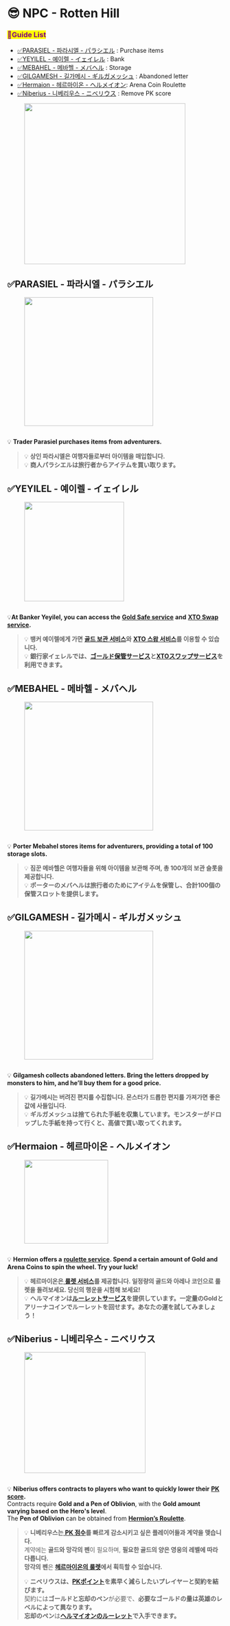 # 😎 NPC - Rotten Hill

### <mark style="color:purple;">**📜Guide List**</mark>

* [✅PARASIEL - 파라시엘 - パラシエル](npc-rotten-hill.md#parasiel-parashieru) : Purchase items
* [✅YEYILEL - 예이렐 - イェイレル](npc-rotten-hill.md#yeyilel-yeireru) : Bank
* [✅MEBAHEL - 메바헬 - メバヘル](npc-rotten-hill.md#mebahel-mebaheru) : Storage
* [✅GILGAMESH - 길가메시 - ギルガメッシュ](npc-rotten-hill.md#gilgamesh-girugamesshu) : Abandoned letter
* [✅Hermaion - 헤르마이온 - ヘルメイオン](npc-rotten-hill.md#hermaion-herumeion): Arena Coin Roulette
* [✅Niberius - 니베리우스 - ニベリウス](npc-rotten-hill.md#niberius-niberiusu) : Remove PK score

<figure><img src="../../.gitbook/assets/Map_L1.png" alt="" width="375"><figcaption></figcaption></figure>

## ✅PARASIEL - 파라시엘 - パラシエル

<figure><img src="../../.gitbook/assets/KakaoTalk_20230824_120313487.png" alt="" width="300"><figcaption></figcaption></figure>

<div align="center"><figure><img src="../../.gitbook/assets/Item.png" alt=""><figcaption></figcaption></figure></div>

💡 **Trader Parasiel purchases items from adventurers.**

> 💡 **상인 파라시엘은 여행자들로부터 아이템을 매입합니다.**\
> 💡 **商人パラシエルは旅行者からアイテムを買い取ります。**



## ✅YEYILEL - 예이렐 - イェイレル

<figure><img src="../../.gitbook/assets/KakaoTalk_20230824_120313487_03.png" alt="" width="232"><figcaption></figcaption></figure>

<div align="center"><figure><img src="../../.gitbook/assets/Bank.png" alt=""><figcaption></figcaption></figure></div>

💡**At Banker Yeyilel, you can access the** [**Gold Safe service**](../../xto-token/gold-safe-service.md) **and** [**XTO Swap service**](../../xto-token/xto-swap-service/)**.**

> 💡 **뱅커 예이렐에게 가면** [**골드 보관 서비스**](../../xto-token/gold-safe-service.md)**와** [**XTO 스왑 서비스**](../../xto-token/xto-swap-service/)**를 이용할 수 있습니다.**\
> 💡 **銀行家イェレルでは、**[**ゴールド保管サービス**](../../xto-token/gold-safe-service.md)**と**[**XTOスワップサービス**](../../xto-token/xto-swap-service/)**を利用できます。**



## ✅MEBAHEL - 메바헬 - メバヘル

<figure><img src="../../.gitbook/assets/KakaoTalk_20230824_120313487_11.png" alt="" width="300"><figcaption></figcaption></figure>

<div align="center"><figure><img src="../../.gitbook/assets/Storage.png" alt=""><figcaption></figcaption></figure></div>

💡 **Porter Mebahel stores items for adventurers, providing a total of 100 storage slots.**

> 💡 **짐꾼 메바헬은 여행자들을 위해 아이템을 보관해 주며, 총 100개의 보관 슬롯을 제공합니다.**\
> 💡 **ポーターのメバヘルは旅行者のためにアイテムを保管し、合計100個の保管スロットを提供します。**



## ✅GILGAMESH - 길가메시 - ギルガメッシュ

<figure><img src="../../.gitbook/assets/KakaoTalk_20230824_120313487_08 (2).png" alt="" width="300"><figcaption></figcaption></figure>

<div align="center"><figure><img src="../../.gitbook/assets/Letter.png" alt=""><figcaption></figcaption></figure></div>

💡 **Gilgamesh collects abandoned letters. Bring the letters dropped by monsters to him, and he’ll buy them for a good price.**

> 💡 **길가메시는 버려진 편지를 수집합니다. 몬스터가 드롭한 편지를 가져가면 좋은 값에 사들입니다.**\
> 💡 **ギルガメッシュは捨てられた手紙を収集しています。モンスターがドロップした手紙を持って行くと、高値で買い取ってくれます。**



## ✅Hermaion - 헤르마이온 - ヘルメイオン

<figure><img src="../../.gitbook/assets/KakaoTalk_20230824_120313487_09.png" alt="" width="195"><figcaption></figcaption></figure>

<div align="center"><figure><img src="../../.gitbook/assets/ArenaCoin.png" alt=""><figcaption></figcaption></figure></div>

💡 **Hermion offers a** [**roulette service**](../../gamemode/1vs1-arena/arena-roulette.md)**. Spend a certain amount of Gold and Arena Coins to spin the wheel. Try your luck!**

> 💡 **헤르마이온은**[ **룰렛 서비스**](../../gamemode/1vs1-arena/arena-roulette.md)**를 제공합니다. 일정량의 골드와 아레나 코인으로 룰렛을 돌려보세요. 당신의 행운을 시험해 보세요!**\
> 💡 **ヘルマイオンは**[**ルーレットサービス**](../../gamemode/1vs1-arena/arena-roulette.md)**を提供しています。一定量のGoldとアリーナコインでルーレットを回せます。あなたの運を試してみましょう！**



## ✅Niberius - 니베리우스 - ニベリウス

<figure><img src="../../.gitbook/assets/NPC_Niberius.png" alt="" width="282"><figcaption></figcaption></figure>

<div align="center"><figure><img src="../../.gitbook/assets/PK.png" alt=""><figcaption></figcaption></figure></div>

💡 **Niberius offers contracts to players who want to quickly lower their** [**PK score**](../../system/pk/)**.**\
Contracts require **Gold and a Pen of Oblivion**, with the **Gold amount varying based on the Hero's level**.\
The **Pen of Oblivion** can be obtained from [**Hermion’s Roulette**](../../gamemode/1vs1-arena/arena-roulette.md).

> 💡 **니베리우스는**[ **PK 점수**](../../system/pk/)**를 빠르게 감소시키고 싶은 플레이어들과 계약을 맺습니다.**\
> 계약에는 **골드와 망각의 펜**이 필요하며, **필요한 골드의 양은 영웅의 레벨에 따라 다릅니다.**\
> **망각의 펜**은 [**헤르마이온의 룰렛**](../../gamemode/1vs1-arena/arena-roulette.md)**에서 획득할 수 있습니다.**
>
> 💡 **ニベリウスは、**[**PKポイント**](../../system/pk/)**を素早く減らしたいプレイヤーと契約を結びます。**\
> 契約には**ゴールドと忘却のペン**が必要で、**必要なゴールドの量は英雄のレベルによって異なります。**\
> **忘却のペン**は[**ヘルマイオンのルーレット**](../../gamemode/1vs1-arena/arena-roulette.md)**で入手できます。**

